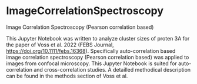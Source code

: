# ImageCorrelationSpectroscopy
Image Correlation Spectroscopy (Pearson correlation based)

This Jupyter Notebook was written to analyze cluster sizes of proten 3A for the paper of Voss et al. 2022 (FEBS Journal, https://doi.org/10.1111/febs.16368). 
Specifically auto-correlation based image correlation spectroscopy (Pearson correlation based) was applied to images from confocal microscopy.
This Jupyter Notebook is suited for auto-correlation and cross-correlation studies. A detailled methodical description can be found in the methods section of Voss et al.
